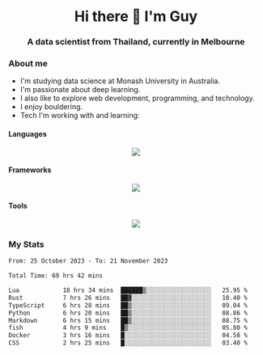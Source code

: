 <h1 align="center">Hi there 👋 I'm Guy</h1>
<h3 align="center">A data scientist from Thailand, currently in Melbourne</h3>

### About me

- I'm studying data science at Monash University in Australia.
- I'm passionate about deep learning.
- I also like to explore web development, programming, and technology.
- I enjoy bouldering.
- Tech I'm working with and learning:

#### Languages

<div align="center">
    <img src="https://skillicons.dev/icons?i=py,ts,js,html,css,rust" />
</div>

#### Frameworks

<div align="center">
    <img src="https://skillicons.dev/icons?i=pytorch,tensorflow,fastapi,react" /><br>
</div>

#### Tools

<div align="center">
    <img src="https://skillicons.dev/icons?i=postgres,redis,docker" /><br>
</div>

### My Stats

<!--START_SECTION:waka-->

```txt
From: 25 October 2023 - To: 21 November 2023

Total Time: 69 hrs 42 mins

Lua            18 hrs 34 mins  ██████▒░░░░░░░░░░░░░░░░░░   25.95 %
Rust           7 hrs 26 mins   ██▓░░░░░░░░░░░░░░░░░░░░░░   10.40 %
TypeScript     6 hrs 28 mins   ██▒░░░░░░░░░░░░░░░░░░░░░░   09.04 %
Python         6 hrs 20 mins   ██▒░░░░░░░░░░░░░░░░░░░░░░   08.86 %
Markdown       6 hrs 15 mins   ██▒░░░░░░░░░░░░░░░░░░░░░░   08.75 %
fish           4 hrs 9 mins    █▒░░░░░░░░░░░░░░░░░░░░░░░   05.80 %
Docker         3 hrs 16 mins   █░░░░░░░░░░░░░░░░░░░░░░░░   04.58 %
CSS            2 hrs 25 mins   █░░░░░░░░░░░░░░░░░░░░░░░░   03.40 %
```

<!--END_SECTION:waka-->
